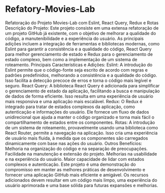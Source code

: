 # Refatory-Movies-Lab
 Refatoração do Projeto Movies-Lab com Eslint, React Query, Redux e Rotas  Descrição do Projeto: Este projeto consiste em uma extensa refatoração de um projeto GitHub já existente, com o objetivo de melhorar a qualidade do código, a manutenibilidade e a experiência do usuário. As principais adições incluem a integração de ferramentas e bibliotecas modernas, como Eslint para garantir a consistência e a qualidade do código, React Query para melhor gerenciamento de estado e Redux para o gerenciamento de estado complexo, bem como a implementação de um sistema de roteamento.  Principais Características e Adições:  Eslint: A introdução do Eslint permite que o código-fonte seja escrito de acordo com regras e padrões predefinidos, melhorando a consistência e a qualidade do código. Isso facilita a detecção precoce de erros e torna o código mais legível e seguro.  React Query: A biblioteca React Query é adicionada para simplificar o gerenciamento de estado da aplicação, facilitando a busca e manipulação de dados de forma eficiente. Isso resulta em uma experiência de usuário mais responsiva e uma aplicação mais escalável.  Redux: O Redux é integrado para tratar de estados complexos da aplicação, como autenticação e informações do usuário. Ele fornece um fluxo de dados unidirecional que ajuda a manter o código organizado e torna mais fácil o compartilhamento de estados entre os componentes.  Rotas: A introdução de um sistema de roteamento, provavelmente usando uma biblioteca como React Router, permite a navegação na aplicação. Isso cria uma experiência de usuário mais fluida, à medida que os componentes são carregados dinamicamente com base nas ações do usuário.  Outros Benefícios:  Melhoria na organização do código e na separação de preocupações. Facilidade na manutenção e extensão do projeto. Melhorias na usabilidade e na experiência do usuário. Maior capacidade de lidar com estados complexos e autenticação. Este projeto é uma demonstração do compromisso em manter as melhores práticas de desenvolvimento e fornecer uma aplicação GitHub mais eficiente e amigável. Os recursos adicionados devem resultar em um código mais limpo, uma experiência do usuário aprimorada e uma base sólida para futuras expansões e melhorias.
